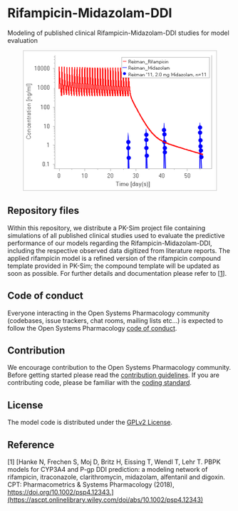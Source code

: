 # Rifampicin-Midazolam-DDI
Modeling of published clinical Rifampicin-Midazolam-DDI studies for model evaluation 

<p align="center">
  <img src="Rifampicin-Midazolam-DDI.png">
</p>

## Repository files
Within this repository, we distribute a PK-Sim project file containing simulations of all published clinical studies used to evaluate the predictive performance of our models regarding the Rifampicin-Midazolam-DDI, including the respective observed data digitized from literature reports. The applied rifampicin model is a refined version of the rifampicin compound template provided in PK-Sim; the compound template will be updated as soon as possible. For further details and documentation please refer to [[1](#reference)]. 

## Code of conduct
Everyone interacting in the Open Systems Pharmacology community (codebases, issue trackers, chat rooms, mailing lists etc...) is expected to follow the Open Systems Pharmacology [code of conduct](https://github.com/Open-Systems-Pharmacology/Suite/blob/master/CODE_OF_CONDUCT.md#contributor-covenant-code-of-conduct).

## Contribution
We encourage contribution to the Open Systems Pharmacology community. Before getting started please read the [contribution guidelines](https://github.com/Open-Systems-Pharmacology/Suite/blob/master/CONTRIBUTING.md#ways-to-contribute). If you are contributing code, please be familiar with the [coding standard](https://github.com/Open-Systems-Pharmacology/Suite/blob/master/CODING_STANDARDS.md#visual-studio-settings).

## License
The model code is distributed under the [GPLv2 License](https://github.com/Open-Systems-Pharmacology/Suite/blob/develop/LICENSE).

## Reference
[1] [Hanke N, Frechen S, Moj D, Britz H, Eissing T, Wendl T, Lehr T. PBPK models for CYP3A4 and P-gp DDI prediction: a modeling network of rifampicin, itraconazole, clarithromycin, midazolam, alfentanil and digoxin. CPT: Pharmacometrics & Systems Pharmacology (2018), https://doi.org/10.1002/psp4.12343.](https://ascpt.onlinelibrary.wiley.com/doi/abs/10.1002/psp4.12343) 
